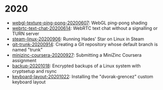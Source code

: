 
# 2020

* [webgl-texture-ping-pong-20200607](webgl-texture-ping-pong-20200607.md): WebGL ping-pong shading
* [webrtc-text-chat-20200614](webrtc-text-chat-20200614.md): WebRTC text chat without a signalling or TURN server
* [steam-linux-20200906](steam-linux-20200906.md): Running Hades' Star on Linux in Steam
* [git-trunk-20200914](git-trunk-20200914.md): Creating a Git repository whose default branch is named "trunk"
* [minizinc-coursera-20200927](minizinc-coursera-20200927.md): Submitting a MiniZinc Coursera assignment
* [backup-20201018](backup-20201018/index.md): Encrypted backups of a Linux system with cryptsetup and rsync
* [keyboard-layout-20201022](keyboard-layout-20201022/index.md): Installing the "dvorak-grencez" custom keyboard layout
